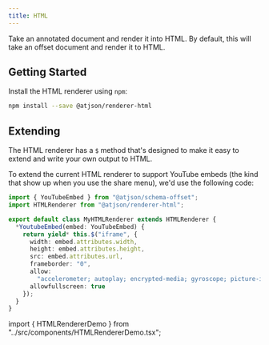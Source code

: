 ```yaml
---
title: HTML
---
```


Take an annotated document and render it into HTML. By default, this will take an offset document and render it to HTML.

## Getting Started

Install the HTML renderer using `npm`:

```bash
npm install --save @atjson/renderer-html
```

## Extending

The HTML renderer has a `$` method that's designed to make it easy to extend and write your own output to HTML.

To extend the current HTML renderer to support YouTube embeds (the kind that show up when you use the share menu), we'd use the following code:

```ts
import { YouTubeEmbed } from "@atjson/schema-offset";
import HTMLRenderer from "@atjson/renderer-html";

export default class MyHTMLRenderer extends HTMLRenderer {
  *YoutubeEmbed(embed: YouTubeEmbed) {
    return yield* this.$("iframe", {
      width: embed.attributes.width,
      height: embed.attributes.height,
      src: embed.attributes.url,
      frameborder: "0",
      allow:
        "accelerometer; autoplay; encrypted-media; gyroscope; picture-in-picture",
      allowfullscreen: true
    });
  }
}
```

<!--
  Below, we're actually using the above code to generate
  the YouTube <iframe> and the DOM rendered from this.
-->

import { HTMLRendererDemo } from "../src/components/HTMLRendererDemo.tsx";

<HTMLRendererDemo />

